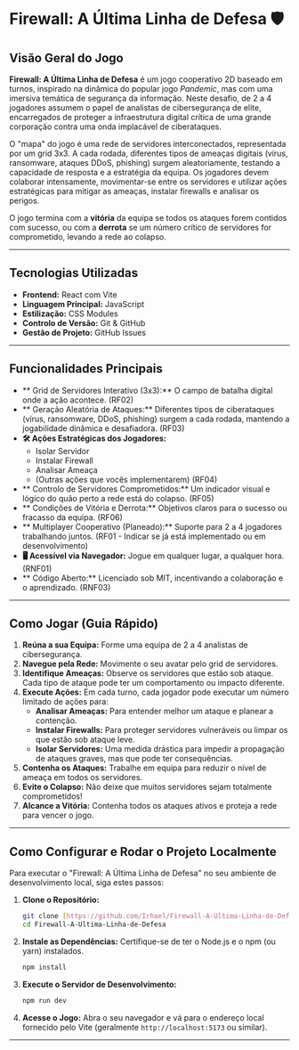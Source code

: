 #  Firewall: A Última Linha de Defesa 🛡️

##  Visão Geral do Jogo

**Firewall: A Última Linha de Defesa** é um jogo cooperativo 2D baseado em turnos, inspirado na dinâmica do popular jogo *Pandemic*, mas com uma imersiva temática de segurança da informação. Neste desafio, de 2 a 4 jogadores assumem o papel de analistas de cibersegurança de elite, encarregados de proteger a infraestrutura digital crítica de uma grande corporação contra uma onda implacável de ciberataques.

O "mapa" do jogo é uma rede de servidores interconectados, representada por um grid 3x3. A cada rodada, diferentes tipos de ameaças digitais (vírus, ransomware, ataques DDoS, phishing) surgem aleatoriamente, testando a capacidade de resposta e a estratégia da equipa. Os jogadores devem colaborar intensamente, movimentar-se entre os servidores e utilizar ações estratégicas para mitigar as ameaças, instalar firewalls e analisar os perigos.

O jogo termina com a **vitória** da equipa se todos os ataques forem contidos com sucesso, ou com a **derrota** se um número crítico de servidores for comprometido, levando a rede ao colapso.

---

##  Tecnologias Utilizadas

* **Frontend:** React com Vite
* **Linguagem Principal:** JavaScript 
* **Estilização:** CSS Modules 
* **Controlo de Versão:** Git & GitHub
* **Gestão de Projeto:** GitHub Issues


---

##  Funcionalidades Principais

* ** Grid de Servidores Interativo (3x3):** O campo de batalha digital onde a ação acontece. (RF02)
* ** Geração Aleatória de Ataques:** Diferentes tipos de ciberataques (vírus, ransomware, DDoS, phishing) surgem a cada rodada, mantendo a jogabilidade dinâmica e desafiadora. (RF03)
* **🛠 Ações Estratégicas dos Jogadores:**
    * Isolar Servidor
    * Instalar Firewall
    * Analisar Ameaça
    * (Outras ações que vocês implementarem) (RF04)
* ** Controlo de Servidores Comprometidos:** Um indicador visual e lógico do quão perto a rede está do colapso. (RF05)
* ** Condições de Vitória e Derrota:** Objetivos claros para o sucesso ou fracasso da equipa. (RF06)
* ** Multiplayer Cooperativo (Planeado):** Suporte para 2 a 4 jogadores trabalhando juntos. (RF01 - Indicar se já está implementado ou em desenvolvimento)
* **🖥 Acessível via Navegador:** Jogue em qualquer lugar, a qualquer hora. (RNF01)
* ** Código Aberto:** Licenciado sob MIT, incentivando a colaboração e o aprendizado. (RNF03)

---

##  Como Jogar (Guia Rápido)

1.  **Reúna a sua Equipa:** Forme uma equipa de 2 a 4 analistas de cibersegurança.
2.  **Navegue pela Rede:** Movimente o seu avatar pelo grid de servidores.
3.  **Identifique Ameaças:** Observe os servidores que estão sob ataque. Cada tipo de ataque pode ter um comportamento ou impacto diferente.
4.  **Execute Ações:** Em cada turno, cada jogador pode executar um número limitado de ações para:
    * **Analisar Ameaças:** Para entender melhor um ataque e planear a contenção.
    * **Instalar Firewalls:** Para proteger servidores vulneráveis ou limpar os que estão sob ataque leve.
    * **Isolar Servidores:** Uma medida drástica para impedir a propagação de ataques graves, mas que pode ter consequências.
5.  **Contenha os Ataques:** Trabalhe em equipa para reduzir o nível de ameaça em todos os servidores.
6.  **Evite o Colapso:** Não deixe que muitos servidores sejam totalmente comprometidos!
7.  **Alcance a Vitória:** Contenha todos os ataques ativos e proteja a rede para vencer o jogo.

---

##  Como Configurar e Rodar o Projeto Localmente

Para executar o "Firewall: A Última Linha de Defesa" no seu ambiente de desenvolvimento local, siga estes passos:

1.  **Clone o Repositório:**
    ```bash
    git clone [https://github.com/Irhael/Firewall-A-Ultima-Linha-de-Defesa.git]
    cd Firewall-A-Ultima-Linha-de-Defesa
    ```

2.  **Instale as Dependências:**
    Certifique-se de ter o Node.js e o npm (ou yarn) instalados.
    ```bash
    npm install
    ```

3.  **Execute o Servidor de Desenvolvimento:**
    ```bash
    npm run dev
    ```
    

4.  **Acesse o Jogo:**
    Abra o seu navegador e vá para o endereço local fornecido pelo Vite (geralmente `http://localhost:5173` ou similar).

---
